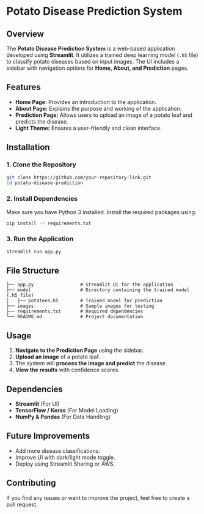 # Potato Disease Prediction System

## Overview

The **Potato Disease Prediction System** is a web-based application developed using **Streamlit**. It utilizes a trained deep learning model (`.h5` file) to classify potato diseases based on input images. The UI includes a sidebar with navigation options for **Home, About, and Prediction** pages.

## Features

- **Home Page:** Provides an introduction to the application.
- **About Page:** Explains the purpose and working of the application.
- **Prediction Page:** Allows users to upload an image of a potato leaf and predicts the disease.
- **Light Theme:** Ensures a user-friendly and clean interface.

## Installation

### **1. Clone the Repository**

```sh
git clone https://github.com/your-repository-link.git
cd potato-disease-prediction
```

### **2. Install Dependencies**

Make sure you have Python 3 installed. Install the required packages using:

```sh
pip install -r requirements.txt
```

### **3. Run the Application**

```sh
streamlit run app.py
```

## File Structure

```
├── app.py                 # Streamlit UI for the application
├── model                  # Directory containing the trained model (.h5 file)
│   ├── potatoes.h5        # Trained model for prediction
├── images                 # Sample images for testing
├── requirements.txt       # Required dependencies
└── README.md              # Project documentation
```

## Usage

1. **Navigate to the Prediction Page** using the sidebar.
2. **Upload an image** of a potato leaf.
3. The system will **process the image and predict** the disease.
4. **View the results** with confidence scores.

## Dependencies

- **Streamlit** (For UI)
- **TensorFlow / Keras** (For Model Loading)
- **NumPy & Pandas** (For Data Handling)

## Future Improvements

- Add more disease classifications.
- Improve UI with dark/light mode toggle.
- Deploy using Streamlit Sharing or AWS.

## Contributing

If you find any issues or want to improve the project, feel free to create a pull request.



